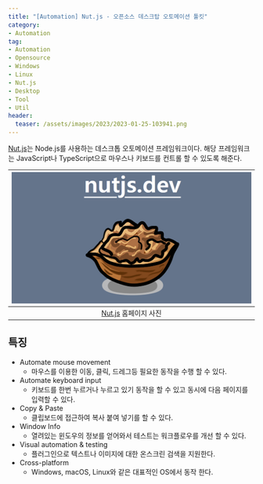 ```yaml
---
title: "[Automation] Nut.js - 오픈소스 데스크탑 오토메이션 툴킷"
category: 
- Automation
tag:
- Automation
- Opensource
- Windows
- Linux
- Nut.js
- Desktop
- Tool
- Util
header:
  teaser: /assets/images/2023/2023-01-25-103941.png
---
```


[Nut.js](https://nutjs.dev/)는 Node.js를 사용하는 데스크톱 오토메이션 프레임워크이다. 해당 프레임워크는 JavaScript나 TypeScript으로 마우스나 키보드를 컨트롤 할 수 있도록 해준다.

|[![image](/assets/images/2023/2023-01-25-103941.png)](https://nutjs.dev/)|
|:---:|
|[Nut.js](https://nutjs.dev/) 홈페이지 사진|

## 특징

* Automate mouse movement
  * 마우스를 이용한 이동, 클릭, 드레그등 필요한 동작을 수행 할 수 있다.
* Automate keyboard input
  * 키보드를 한번 누르거나 누르고 있기 동작을 할 수 있고 동시에 다음 페이지를 입력할 수 있다.
* Copy & Paste
  * 클립보드에 접근하여 복사 붙여 넣기를 할 수 있다.
* Window Info
  * 열려있는 윈도우의 정보를 얻어와서 테스트는 워크플로우를 개선 할 수 있다.
* Visual automation & testing
  * 플러그인으로 텍스트나 이미지에 대한 온스크린 검색을 지원한다. 
* Cross-platform
  * Windows, macOS, Linux와 같은 대표적인 OS에서 동작 한다.
